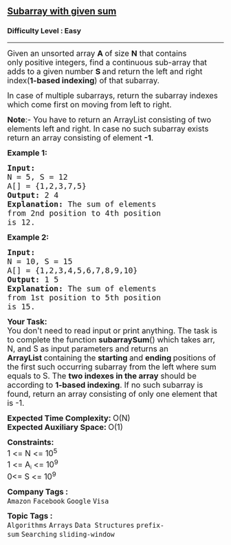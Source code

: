 <h2><a href="https://practice.geeksforgeeks.org/problems/subarray-with-given-sum-1587115621/1?page=1&difficulty[]=0&sortBy=submissions">Subarray with given sum</a></h2><h3>Difficulty Level : Easy</h3><hr><div class="problems_problem_content__Xm_eO"><p><span style="font-size: 18px;">Given an unsorted array <strong>A </strong>of size <strong>N</strong>&nbsp;that contains only&nbsp;positive integers, find a continuous sub-array that adds to a given number <strong>S&nbsp;</strong>and return the left and right index(<strong>1-based indexing</strong>) of that subarray.</span></p>
<p><span style="font-size: 18px;">In case of multiple subarrays, return the subarray indexes which come first on moving from left to right.</span></p>
<p><span style="font-size: 18px;"><strong>Note</strong>:-&nbsp;You have to return an ArrayList consisting of two elements left and right. In case no such subarray exists return an array consisting of element <strong>-1</strong>.</span></p>
<p><span style="font-size: 18px;"><strong>Example 1:</strong></span></p>
<pre><span style="font-size: 18px;"><strong>Input:
</strong>N = 5, S = 12
A[] = {1,2,3,7,5}
<strong>Output: </strong>2 4<strong>
Explanation: </strong>The sum of elements 
from 2nd position to 4th position 
is 12.</span></pre>
<p><span style="font-size: 18px;"><strong>Example 2:</strong></span></p>
<pre><span style="font-size: 18px;"><strong>Input:
</strong>N = 10, S = 15
A[] = {1,2,3,4,5,6,7,8,9,10}
<strong>Output: </strong>1 5<strong>
Explanation: </strong>The sum of elements 
from 1st position to 5th position
is 15.</span>
</pre>
<p><span style="font-size: 18px;"><strong>Your Task:</strong><br>You don't need to read input or print anything. The task is to complete the function <strong>subarraySum</strong>() which takes arr, N, and S as input parameters and returns an <strong>ArrayList&nbsp;</strong>containing the&nbsp;<strong>starting </strong>and <strong>ending </strong>positions&nbsp;of the&nbsp;first such occurring subarray from the left where sum equals to S. The <strong>two indexes in the array</strong> should be according to <strong>1-based indexing</strong>. If no such subarray is found, return an array consisting of only one element that is -1.</span></p>
<p><span style="font-size: 18px;"><strong>Expected Time Complexity:&nbsp;</strong>O(N)<br><strong>Expected Auxiliary Space:&nbsp;</strong>O(1)</span></p>
<p><span style="font-size: 18px;"><strong>Constraints:</strong><br>1 &lt;= N &lt;= 10<sup>5</sup></span><br><span style="font-size: 18px;">1 &lt;= A</span><sub>i</sub><span style="font-size: 18px;"> &lt;= 10<sup>9</sup></span><br><span style="font-size: 18px;">0&lt;= S</span><span style="font-size: 18px;"> &lt;= 10<sup>9</sup></span></p></div><p><span style=font-size:18px><strong>Company Tags : </strong><br><code>Amazon</code>&nbsp;<code>Facebook</code>&nbsp;<code>Google</code>&nbsp;<code>Visa</code>&nbsp;<br><p><span style=font-size:18px><strong>Topic Tags : </strong><br><code>Algorithms</code>&nbsp;<code>Arrays</code>&nbsp;<code>Data Structures</code>&nbsp;<code>prefix-sum</code>&nbsp;<code>Searching</code>&nbsp;<code>sliding-window</code>&nbsp;